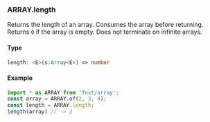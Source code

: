 ### ARRAY.length
Returns the length of an array. Consumes the array before returning.
Returns `0` if the array is empty.
Does not terminate on infinite arrays.
#### Type
```ts
length: <E>(s:Array<E>) => number
```

#### Example
```ts
import * as ARRAY from 'fnxt/array';
const array = ARRAY.of(2, 3, 4);
const length = ARRAY.length;
length(array) // -> 3
```

